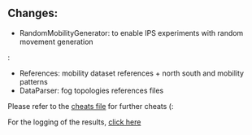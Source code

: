 ## Changes:

- RandomMobilityGenerator: to enable IPS experiments with random movement generation

<file>: <configures>
- References: mobility dataset references + north south and mobility patterns
- DataParser: fog topologies references files

Please refer to the [cheats file](/docs/cheats.md) for further cheats (:

For the logging of the results, [click here](/docs/results-logging.md)